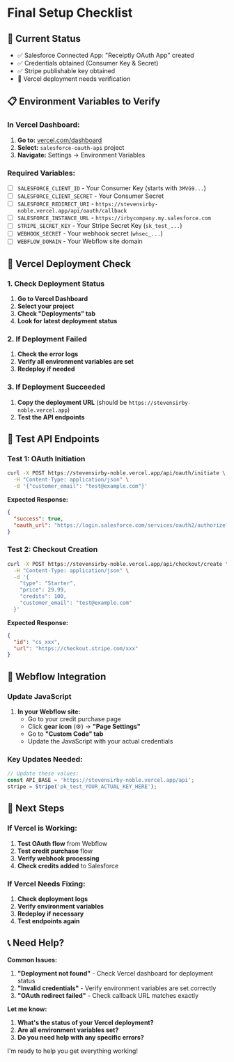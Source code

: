 # Final Setup Checklist

## 🎯 Current Status
- ✅ Salesforce Connected App: "Receiptly OAuth App" created
- ✅ Credentials obtained (Consumer Key & Secret)
- ✅ Stripe publishable key obtained
- 🔄 Vercel deployment needs verification

## 📋 Environment Variables to Verify

### In Vercel Dashboard:
1. **Go to:** [vercel.com/dashboard](https://vercel.com/dashboard)
2. **Select:** `salesforce-oauth-api` project
3. **Navigate:** Settings → Environment Variables

### Required Variables:
- [ ] `SALESFORCE_CLIENT_ID` - Your Consumer Key (starts with `3MVG9...`)
- [ ] `SALESFORCE_CLIENT_SECRET` - Your Consumer Secret
- [ ] `SALESFORCE_REDIRECT_URI` - `https://stevensirby-noble.vercel.app/api/oauth/callback`
- [ ] `SALESFORCE_INSTANCE_URL` - `https://irbycompany.my.salesforce.com`
- [ ] `STRIPE_SECRET_KEY` - Your Stripe Secret Key (`sk_test_...`)
- [ ] `WEBHOOK_SECRET` - Your webhook secret (`whsec_...`)
- [ ] `WEBFLOW_DOMAIN` - Your Webflow site domain

## 🔧 Vercel Deployment Check

### 1. Check Deployment Status
1. **Go to Vercel Dashboard**
2. **Select your project**
3. **Check "Deployments" tab**
4. **Look for latest deployment status**

### 2. If Deployment Failed
1. **Check the error logs**
2. **Verify all environment variables are set**
3. **Redeploy if needed**

### 3. If Deployment Succeeded
1. **Copy the deployment URL** (should be `https://stevensirby-noble.vercel.app`)
2. **Test the API endpoints**

## 🧪 Test API Endpoints

### Test 1: OAuth Initiation
```bash
curl -X POST https://stevensirby-noble.vercel.app/api/oauth/initiate \
  -H "Content-Type: application/json" \
  -d '{"customer_email": "test@example.com"}'
```

**Expected Response:**
```json
{
  "success": true,
  "oauth_url": "https://login.salesforce.com/services/oauth2/authorize?..."
}
```

### Test 2: Checkout Creation
```bash
curl -X POST https://stevensirby-noble.vercel.app/api/checkout/create \
  -H "Content-Type: application/json" \
  -d '{
    "type": "Starter",
    "price": 29.99,
    "credits": 100,
    "customer_email": "test@example.com"
  }'
```

**Expected Response:**
```json
{
  "id": "cs_xxx",
  "url": "https://checkout.stripe.com/xxx"
}
```

## 🔄 Webflow Integration

### Update JavaScript
1. **In your Webflow site:**
   - Go to your credit purchase page
   - Click **gear icon** (⚙️) → **"Page Settings"**
   - Go to **"Custom Code" tab**
   - Update the JavaScript with your actual credentials

### Key Updates Needed:
```javascript
// Update these values:
const API_BASE = 'https://stevensirby-noble.vercel.app/api';
stripe = Stripe('pk_test_YOUR_ACTUAL_KEY_HERE');
```

## 🎯 Next Steps

### If Vercel is Working:
1. **Test OAuth flow** from Webflow
2. **Test credit purchase** flow
3. **Verify webhook processing**
4. **Check credits added** to Salesforce

### If Vercel Needs Fixing:
1. **Check deployment logs**
2. **Verify environment variables**
3. **Redeploy if necessary**
4. **Test endpoints again**

## 📞 Need Help?

**Common Issues:**
1. **"Deployment not found"** - Check Vercel dashboard for deployment status
2. **"Invalid credentials"** - Verify environment variables are set correctly
3. **"OAuth redirect failed"** - Check callback URL matches exactly

**Let me know:**
1. **What's the status of your Vercel deployment?**
2. **Are all environment variables set?**
3. **Do you need help with any specific errors?**

I'm ready to help you get everything working!
